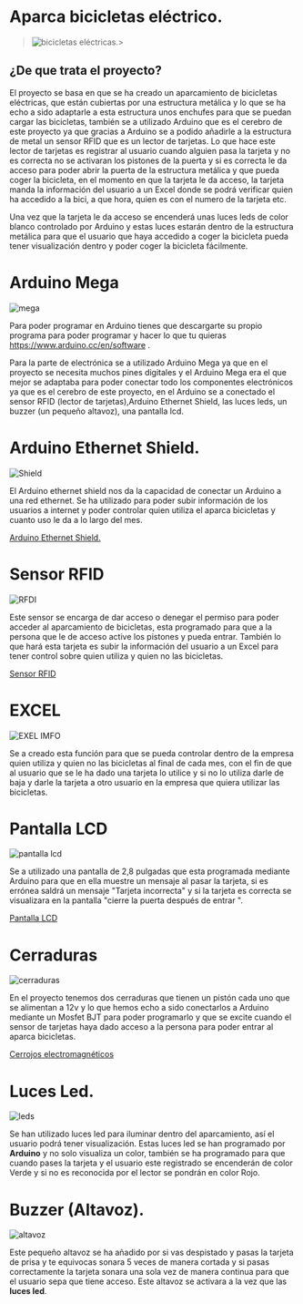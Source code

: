 # Aparca bicicletas eléctrico.
> ![bicicletas eléctricas. ](https://i.ibb.co/vd05wTK/latigo.png)> 
## ¿De que trata el proyecto?
El proyecto se basa en que se ha creado un aparcamiento de bicicletas eléctricas, que están cubiertas por una estructura metálica y lo que se ha  echo a sido adaptarle a esta estructura unos enchufes para que se puedan cargar las bicicletas, también se a utilizado Arduino que es el cerebro de este proyecto ya que gracias a Arduino se a podido añadirle a la estructura de metal un sensor RFID que es un lector de tarjetas. Lo que hace este lector de tarjetas es registrar al usuario cuando alguien pasa la tarjeta y no es correcta no se activaran los pistones de la puerta y si es correcta le da acceso para poder abrir la puerta de la estructura metálica y que pueda coger la bicicleta, en el momento en que la tarjeta le da acceso, la tarjeta manda la información del usuario a un Excel donde se podrá verificar quien ha accedido a la bici, a que hora, quien es con el numero de la tarjeta etc.

Una vez que la tarjeta le da acceso se encenderá unas luces leds de color blanco controlado por Arduino y estas luces estarán dentro de la estructura metálica para que el usuario que haya accedido a coger la bicicleta pueda tener visualización dentro y poder coger la bicicleta fácilmente.

# Arduino Mega
![mega](https://i.ibb.co/dBnq7BY/mm.png) 

Para poder programar en Arduino tienes que descargarte su propio programa para poder programar y hacer lo que tu quieras    https://www.arduino.cc/en/software .


 Para la parte de electrónica se a utilizado Arduino Mega ya que en el proyecto se necesita muchos pines digitales y el Arduino Mega era el que mejor se adaptaba para poder conectar todo los componentes electrónicos ya que es el cerebro de este proyecto, en el Arduino se a conectado el sensor RFID (lector de tarjetas),Arduino Ethernet Shield, las luces leds, un buzzer (un pequeño altavoz), una pantalla lcd.
 
 
 # Arduino Ethernet Shield.

![Shield](https://i.ibb.co/Hqt1dKT/interrr.png)


El Arduino ethernet shield nos da la capacidad de conectar un Arduino a una red ethernet.
Se ha utilizado para poder subir información de los usuarios a internet y poder controlar quien utiliza el aparca bicicletas y cuanto uso le da a lo largo del mes.

[Arduino Ethernet Shield.](https://www.amazon.es/Girasol-Ethernet-Arduino-R3-Mega-2560-1280-A057/dp/B00HG82V1A/ref=asc_df_B00HG82V1A/?tag=googshopes-21&linkCode=df0&hvadid=82853727250&hvpos=&hvnetw=g&hvrand=6687566675366269954&hvpone=&hvptwo=&hvqmt=&hvdev=c&hvdvcmdl=&hvlocint=&hvlocphy=1005530&hvtargid=pla-124952602620&psc=1)


# Sensor RFID


![RFDI](https://i.ibb.co/DD0LMzQ/interrr.png)

Este sensor se encarga de dar acceso o denegar el permiso para poder acceder al aparcamiento de bicicletas, esta programado para que a la persona que le de acceso active los pistones y pueda entrar.
También lo que hará esta tarjeta es subir la información del usuario a un Excel para tener control sobre quien utiliza y quien no las bicicletas.

[Sensor RFID](https://www.amazon.es/azdelivery-RC522-RFID-Arduino-Raspberry-Inclus/dp/B074S8MRQ7/ref=sr_1_12?__mk_es_ES=%C3%85M%C3%85%C5%BD%C3%95%C3%91&dchild=1&keywords=rfid&qid=1611648731&sr=8-12)


# EXCEL

![EXEL IMFO](https://i.ibb.co/X29HnxB/pl.png)

Se a creado esta función para que se pueda controlar dentro de la empresa quien utiliza y quien no las bicicletas al final de cada mes, con el fin de que al usuario que se le ha dado una tarjeta lo utilice y si no lo utiliza darle de baja y darle la tarjeta a otro usuario en la empresa que quiera utilizar las bicicletas.
 
 
# Pantalla LCD
![pantalla lcd](https://i.ibb.co/7V59yFr/mm.png)


Se a utilizado una pantalla de 2,8 pulgadas que esta programada mediante Arduino para que en ella muestre un mensaje al pasar la tarjeta, si es errónea saldrá un mensaje "Tarjeta incorrecta" y si la tarjeta es correcta se visualizara en la pantalla "cierre la puerta después de entrar ".

[Pantalla LCD](https://www.amazon.es/gp/product/B07MXH92RL/ref=ppx_yo_dt_b_asin_title_o06_s00?ie=UTF8&psc=1)


# Cerraduras

![cerraduras](https://i.ibb.co/Cz8R4JH/mm.png)

En el proyecto tenemos dos cerraduras que tienen un pistón cada uno que se alimentan a 12v y lo que hemos echo a sido conectarlos a Arduino mediante un Mosfet BJT para poder programarlo y que se excite cuando el sensor de tarjetas haya dado acceso a la persona para poder entrar al aparca bicicletas.

[Cerrojos electromagnéticos](https://www.nafsa.es/productos/cerrojos-seguridad-electromagneticos/cu20cpb/)
# Luces Led.

![leds](https://i.ibb.co/kXGhHLR/led.png)

Se han utilizado luces led para iluminar dentro del aparcamiento, así el usuario podrá tener visualización.
Estas luces led se han programado por **Arduino** y no solo visualiza un color, también se ha programado para que cuando pases la tarjeta y el usuario este registrado se encenderán de color Verde y si no es reconocida por el lector se pondrán en color Rojo.


# Buzzer (Altavoz).


![altavoz](https://i.ibb.co/2MWtLBL/pepepe.png)

Este pequeño altavoz se ha añadido por si vas despistado y pasas la tarjeta de prisa y te equivocas sonara 5 veces de manera cortada y si pasas correctamente la tarjeta sonara una sola vez de manera continua para que el usuario sepa que tiene acceso.
Este altavoz se activara a la vez que las **luces led**.
